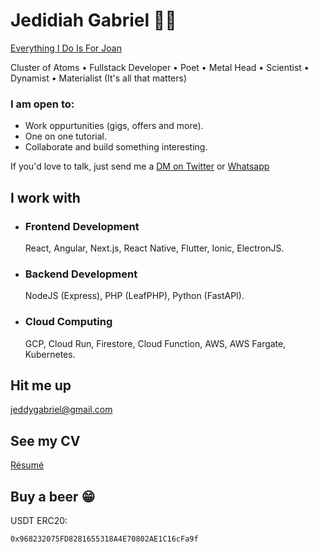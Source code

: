 # Jedidiah Gabriel 🧔🏽 

[Everything I Do Is For Joan](https://joan.onrender.com)

Cluster of Atoms • Fullstack Developer • Poet • Metal Head • Scientist • Dynamist • Materialist (It's all that matters)

### I am open to:
- Work oppurtunities (gigs, offers and more).
- One on one tutorial.
- Collaborate and build something interesting.

If you'd love to talk, just send me a [DM on Twitter](https://twitter.com/jedshock) or [Whatsapp](https://wa.me/+2348140066686)


## I work with

- ### Frontend Development
   React, Angular, Next.js, React Native, Flutter, Ionic, ElectronJS.
- ### Backend Development
   NodeJS (Express), PHP (LeafPHP), Python (FastAPI). 
- ### Cloud Computing
   GCP, Cloud Run, Firestore, Cloud Function, AWS, AWS Fargate, Kubernetes. 
## Hit me up

[jeddygabriel@gmail.com](mailto:jeddygabriel@gmail.com)

## See my CV
[Résumé](https://drive.google.com/file/d/1NA3VRqWrS9iq2JF7JzUx7_-Ui086yrE4/view?usp=drivesdk)

## Buy a beer 😁
USDT ERC20:
```
0x968232075FD8281655318A4E70802AE1C16cFa9f
```

